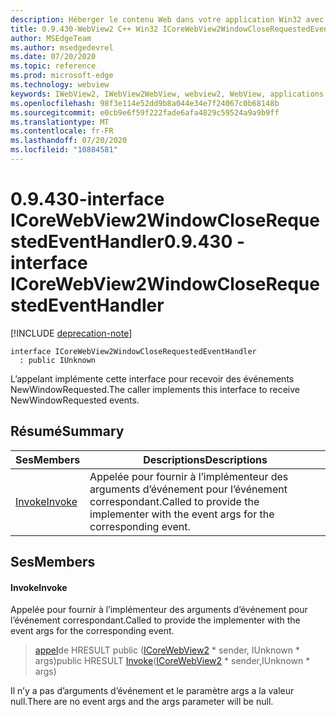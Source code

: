 ```yaml
---
description: Héberger le contenu Web dans votre application Win32 avec le contrôle Microsoft Edge WebView2
title: 0.9.430-WebView2 C++ Win32 ICoreWebView2WindowCloseRequestedEventHandler
author: MSEdgeTeam
ms.author: msedgedevrel
ms.date: 07/20/2020
ms.topic: reference
ms.prod: microsoft-edge
ms.technology: webview
keywords: IWebView2, IWebView2WebView, webview2, WebView, applications Win32, Win32, Edge, ICoreWebView2, ICoreWebView2Host, contrôle de navigateur, html Edge
ms.openlocfilehash: 98f3e114e52dd9b8a044e34e7f24067c0b68148b
ms.sourcegitcommit: e0cb9e6f59f222fade6afa4829c59524a9a9b9ff
ms.translationtype: MT
ms.contentlocale: fr-FR
ms.lasthandoff: 07/20/2020
ms.locfileid: "10884581"
---
```

# <span data-ttu-id="fbeb0-104">0.9.430-interface ICoreWebView2WindowCloseRequestedEventHandler</span><span class="sxs-lookup"><span data-stu-id="fbeb0-104">0.9.430 - interface ICoreWebView2WindowCloseRequestedEventHandler</span></span> 

[!INCLUDE [deprecation-note](../../includes/deprecation-note.md)]

```
interface ICoreWebView2WindowCloseRequestedEventHandler
  : public IUnknown
```

<span data-ttu-id="fbeb0-105">L’appelant implémente cette interface pour recevoir des événements NewWindowRequested.</span><span class="sxs-lookup"><span data-stu-id="fbeb0-105">The caller implements this interface to receive NewWindowRequested events.</span></span>

## <span data-ttu-id="fbeb0-106">Résumé</span><span class="sxs-lookup"><span data-stu-id="fbeb0-106">Summary</span></span>

 <span data-ttu-id="fbeb0-107">Ses</span><span class="sxs-lookup"><span data-stu-id="fbeb0-107">Members</span></span>                        | <span data-ttu-id="fbeb0-108">Descriptions</span><span class="sxs-lookup"><span data-stu-id="fbeb0-108">Descriptions</span></span>
--------------------------------|---------------------------------------------
[<span data-ttu-id="fbeb0-109">Invoke</span><span class="sxs-lookup"><span data-stu-id="fbeb0-109">Invoke</span></span>](#invoke) | <span data-ttu-id="fbeb0-110">Appelée pour fournir à l’implémenteur des arguments d’événement pour l’événement correspondant.</span><span class="sxs-lookup"><span data-stu-id="fbeb0-110">Called to provide the implementer with the event args for the corresponding event.</span></span>

## <span data-ttu-id="fbeb0-111">Ses</span><span class="sxs-lookup"><span data-stu-id="fbeb0-111">Members</span></span>

#### <span data-ttu-id="fbeb0-112">Invoke</span><span class="sxs-lookup"><span data-stu-id="fbeb0-112">Invoke</span></span> 

<span data-ttu-id="fbeb0-113">Appelée pour fournir à l’implémenteur des arguments d’événement pour l’événement correspondant.</span><span class="sxs-lookup"><span data-stu-id="fbeb0-113">Called to provide the implementer with the event args for the corresponding event.</span></span>

> <span data-ttu-id="fbeb0-114">[appel](#invoke)de HRESULT public ([ICoreWebView2](ICoreWebView2.md) \* sender, IUnknown \* args)</span><span class="sxs-lookup"><span data-stu-id="fbeb0-114">public HRESULT [Invoke](#invoke)([ICoreWebView2](ICoreWebView2.md) \* sender,IUnknown \* args)</span></span>

<span data-ttu-id="fbeb0-115">Il n’y a pas d’arguments d’événement et le paramètre args a la valeur null.</span><span class="sxs-lookup"><span data-stu-id="fbeb0-115">There are no event args and the args parameter will be null.</span></span>

